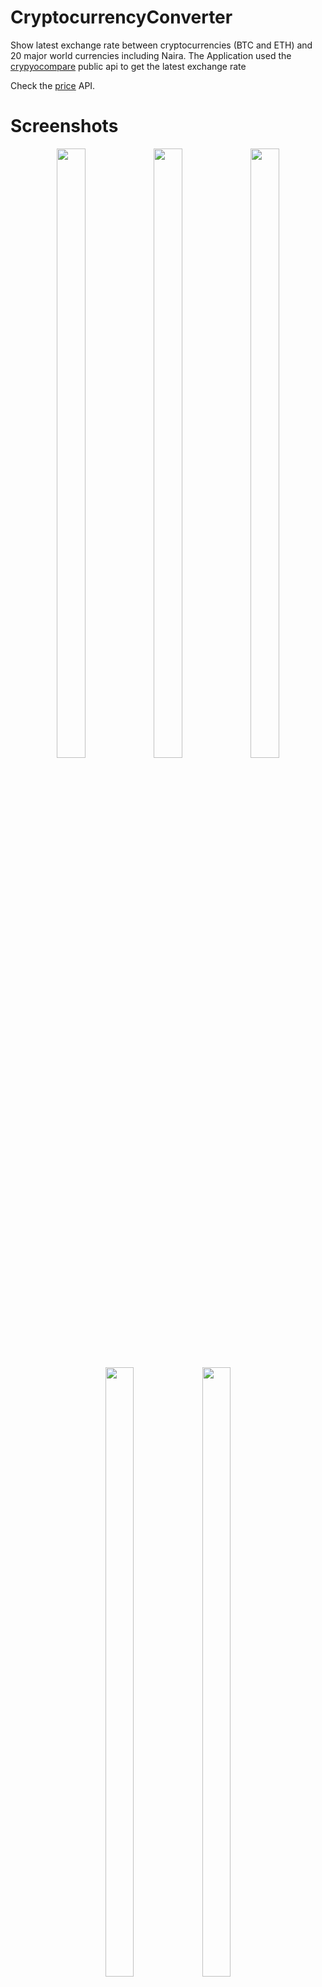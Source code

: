 # CryptocurrencyConverter
Show latest exchange rate between cryptocurrencies (BTC and ETH) and 20 major world currencies including Naira.
The Application used the <a href="http://cryptocompare.com/">crypyocompare</a> public api to get the latest exchange rate

Check the <a href="https://min-api.cryptocompare.com/data/pricemulti?fsyms=BTC,ETH&tsyms=USD&e=Coinbase&extraParams=your_app_name">price</a> API.


# Screenshots
<div align="center" markdown="1">
<img src="https://github.com/habeex/CryptocurrencyConverter/blob/master/app/src/main/res/drawable/screenshot1.png" width="30%" height="50%"/>
<img src="https://github.com/habeex/CryptocurrencyConverter/blob/master/app/src/main/res/drawable/screenshot2.png" width="30%" height="50%"/>
<img src="https://github.com/habeex/CryptocurrencyConverter/blob/master/app/src/main/res/drawable/screenshot3.png" width="30%" height="50%"/>

</div>
<div align="center" markdown="1">
<img src="https://github.com/habeex/CryptocurrencyConverter/blob/master/app/src/main/res/drawable/screenshot4.png" width="30%" height="50%"/>
<img src="https://github.com/habeex/CryptocurrencyConverter/blob/master/app/src/main/res/drawable/screenshot5.png" width="30%" height="50%"/>
</div>




#Copyright 2017 Olorunishola Habeeb Bayo

